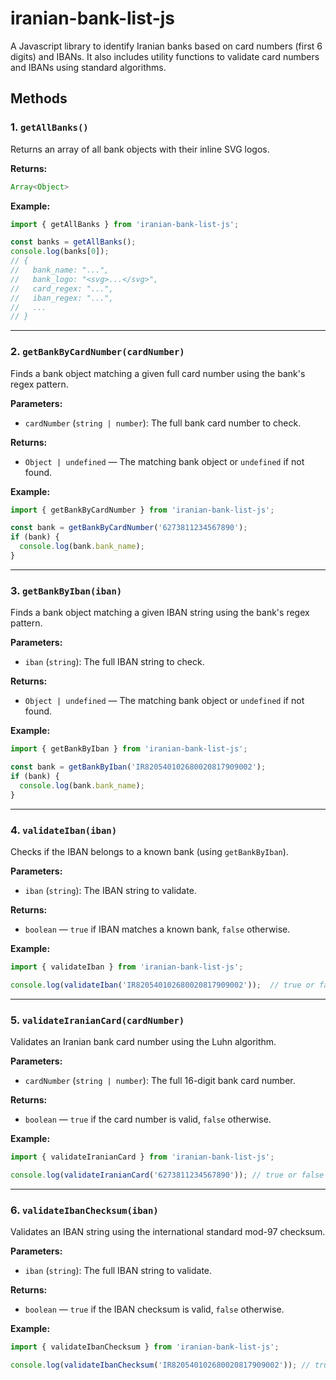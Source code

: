 # iranian-bank-list-js
A Javascript library to identify Iranian banks based on card numbers (first 6 digits) and IBANs. It also includes utility functions to validate card numbers and IBANs using standard algorithms.


## Methods

### 1. `getAllBanks()`

Returns an array of all bank objects with their inline SVG logos.

**Returns:**

```js
Array<Object>
```

**Example:**

```js
import { getAllBanks } from 'iranian-bank-list-js';

const banks = getAllBanks();
console.log(banks[0]);
// {
//   bank_name: "...",
//   bank_logo: "<svg>...</svg>",
//   card_regex: "...",
//   iban_regex: "...",
//   ...
// }
```

---

### 2. `getBankByCardNumber(cardNumber)`

Finds a bank object matching a given full card number using the bank's regex pattern.

**Parameters:**

- `cardNumber` (`string | number`): The full bank card number to check.

**Returns:**

- `Object | undefined` — The matching bank object or `undefined` if not found.

**Example:**

```js
import { getBankByCardNumber } from 'iranian-bank-list-js';

const bank = getBankByCardNumber('6273811234567890');
if (bank) {
  console.log(bank.bank_name);
}
```

---

### 3. `getBankByIban(iban)`

Finds a bank object matching a given IBAN string using the bank's regex pattern.

**Parameters:**

- `iban` (`string`): The full IBAN string to check.

**Returns:**

- `Object | undefined` — The matching bank object or `undefined` if not found.

**Example:**

```js
import { getBankByIban } from 'iranian-bank-list-js';

const bank = getBankByIban('IR820540102680020817909002');
if (bank) {
  console.log(bank.bank_name);
}
```

---

### 4. `validateIban(iban)`

Checks if the IBAN belongs to a known bank (using `getBankByIban`).

**Parameters:**

- `iban` (`string`): The IBAN string to validate.

**Returns:**

- `boolean` — `true` if IBAN matches a known bank, `false` otherwise.

**Example:**

```js
import { validateIban } from 'iranian-bank-list-js';

console.log(validateIban('IR820540102680020817909002'));  // true or false
```

---

### 5. `validateIranianCard(cardNumber)`

Validates an Iranian bank card number using the Luhn algorithm.

**Parameters:**

- `cardNumber` (`string | number`): The full 16-digit bank card number.

**Returns:**

- `boolean` — `true` if the card number is valid, `false` otherwise.

**Example:**

```js
import { validateIranianCard } from 'iranian-bank-list-js';

console.log(validateIranianCard('6273811234567890')); // true or false
```

---

### 6. `validateIbanChecksum(iban)`

Validates an IBAN string using the international standard mod-97 checksum.

**Parameters:**

- `iban` (`string`): The full IBAN string to validate.

**Returns:**

- `boolean` — `true` if the IBAN checksum is valid, `false` otherwise.

**Example:**

```js
import { validateIbanChecksum } from 'iranian-bank-list-js';

console.log(validateIbanChecksum('IR820540102680020817909002')); // true or false
```